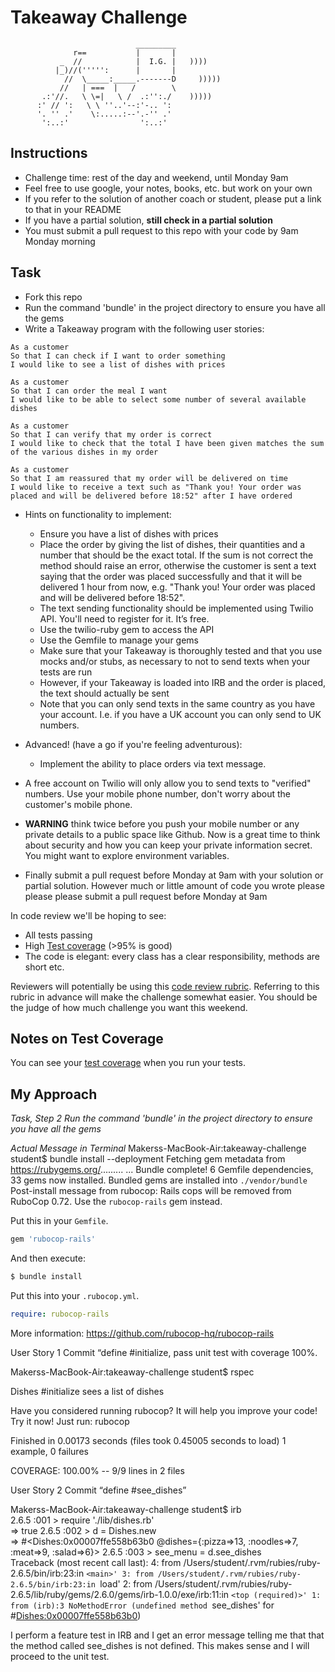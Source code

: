 Takeaway Challenge
==================
```
                            _________
              r==           |       |
           _  //            |  I.G. |   ))))
          |_)//(''''':      |       |
            //  \_____:_____.-------D     )))))
           //   | ===  |   /        \
       .:'//.   \ \=|   \ /  .:'':./    )))))
      :' // ':   \ \ ''..'--:'-.. ':
      '. '' .'    \:.....:--'.-'' .'
       ':..:'                ':..:'

 ```

Instructions
-------

* Challenge time: rest of the day and weekend, until Monday 9am
* Feel free to use google, your notes, books, etc. but work on your own
* If you refer to the solution of another coach or student, please put a link to that in your README
* If you have a partial solution, **still check in a partial solution**
* You must submit a pull request to this repo with your code by 9am Monday morning

Task
-----

* Fork this repo
* Run the command 'bundle' in the project directory to ensure you have all the gems
* Write a Takeaway program with the following user stories:

```
As a customer
So that I can check if I want to order something
I would like to see a list of dishes with prices

As a customer
So that I can order the meal I want
I would like to be able to select some number of several available dishes

As a customer
So that I can verify that my order is correct
I would like to check that the total I have been given matches the sum of the various dishes in my order

As a customer
So that I am reassured that my order will be delivered on time
I would like to receive a text such as "Thank you! Your order was placed and will be delivered before 18:52" after I have ordered
```

* Hints on functionality to implement:
  * Ensure you have a list of dishes with prices
  * Place the order by giving the list of dishes, their quantities and a number that should be the exact total. If the sum is not correct the method should raise an error, otherwise the customer is sent a text saying that the order was placed successfully and that it will be delivered 1 hour from now, e.g. "Thank you! Your order was placed and will be delivered before 18:52".
  * The text sending functionality should be implemented using Twilio API. You'll need to register for it. It’s free.
  * Use the twilio-ruby gem to access the API
  * Use the Gemfile to manage your gems
  * Make sure that your Takeaway is thoroughly tested and that you use mocks and/or stubs, as necessary to not to send texts when your tests are run
  * However, if your Takeaway is loaded into IRB and the order is placed, the text should actually be sent
  * Note that you can only send texts in the same country as you have your account. I.e. if you have a UK account you can only send to UK numbers.

* Advanced! (have a go if you're feeling adventurous):
  * Implement the ability to place orders via text message.

* A free account on Twilio will only allow you to send texts to "verified" numbers. Use your mobile phone number, don't worry about the customer's mobile phone.

* **WARNING** think twice before you push your mobile number or any private details to a public space like Github. Now is a great time to think about security and how you can keep your private information secret. You might want to explore environment variables.

* Finally submit a pull request before Monday at 9am with your solution or partial solution.  However much or little amount of code you wrote please please please submit a pull request before Monday at 9am


In code review we'll be hoping to see:

* All tests passing
* High [Test coverage](https://github.com/makersacademy/course/blob/master/pills/test_coverage.md) (>95% is good)
* The code is elegant: every class has a clear responsibility, methods are short etc.

Reviewers will potentially be using this [code review rubric](docs/review.md).  Referring to this rubric in advance will make the challenge somewhat easier.  You should be the judge of how much challenge you want this weekend.

Notes on Test Coverage
------------------

You can see your [test coverage](https://github.com/makersacademy/course/blob/master/pills/test_coverage.md) when you run your tests.

**My Approach**
---------------
*Task, Step 2*
*Run the command 'bundle' in the project directory to ensure you have all the gems*

*Actual Message in Terminal*
Makerss-MacBook-Air:takeaway-challenge student$ bundle install --deployment
Fetching gem metadata from https://rubygems.org/.........
...
Bundle complete! 6 Gemfile dependencies, 33 gems now installed.
Bundled gems are installed into `./vendor/bundle`
Post-install message from rubocop:
Rails cops will be removed from RuboCop 0.72. Use the `rubocop-rails` gem instead.

Put this in your `Gemfile`.

```rb
gem 'rubocop-rails'
```

And then execute:

```sh
$ bundle install
```

Put this into your `.rubocop.yml`.

```yaml
require: rubocop-rails
```

More information: https://github.com/rubocop-hq/rubocop-rails

User Story 1
Commit “define #initialize, pass unit test with coverage 100%.

Makerss-MacBook-Air:takeaway-challenge student$ rspec

Dishes
  #initialize
    sees a list of dishes

Have you considered running rubocop? It will help you improve your code!
Try it now! Just run: rubocop

Finished in 0.00173 seconds (files took 0.45005 seconds to load)
1 example, 0 failures


COVERAGE: 100.00% -- 9/9 lines in 2 files

User Story 2
Commit “define #see_dishes” 

Makerss-MacBook-Air:takeaway-challenge student$ irb                                                                      
2.6.5 :001 > require './lib/dishes.rb'                                                                                  
 => true 
2.6.5 :002 > d = Dishes.new                                                                                    
 => #<Dishes:0x00007ffe558b63b0 @dishes={:pizza=>13, :noodles=>7, :meat=>9, :salad=>6}> 
2.6.5 :003 > see_menu = d.see_dishes                                                                                    
Traceback (most recent call last):
        4: from /Users/student/.rvm/rubies/ruby-2.6.5/bin/irb:23:in `<main>'
        3: from /Users/student/.rvm/rubies/ruby-2.6.5/bin/irb:23:in `load'
        2: from /Users/student/.rvm/rubies/ruby-2.6.5/lib/ruby/gems/2.6.0/gems/irb-1.0.0/exe/irb:11:in `<top (required)>'
        1: from (irb):3
NoMethodError (undefined method `see_dishes' for #<Dishes:0x00007ffe558b63b0>)

I perform a feature test in IRB and I get an error message telling me that that the method called see_dishes is not defined. This makes sense and I will proceed to the unit test.
